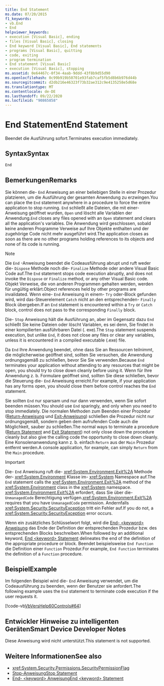 ```yaml
---
title: End Statement
ms.date: 07/20/2015
f1_keywords:
- vb.End
- End
helpviewer_keywords:
- execution [Visual Basic], ending
- files [Visual Basic], closing
- End keyword [Visual Basic], End statements
- programs [Visual Basic], quitting
- code, exiting
- program termination
- End statement [Visual Basic]
- execution [Visual Basic], stopping
ms.assetid: 0e64467c-0f34-4aab-9ddd-43f8b9d55d90
ms.openlocfilehash: 0c99b919b50701e93fab7caf5fb5d8b6b976d44b
ms.sourcegitcommit: d2db216e46323f73b32ae312c9e4135258e5d68e
ms.translationtype: MT
ms.contentlocale: de-DE
ms.lasthandoff: 09/22/2020
ms.locfileid: "90865858"
---
```

# <a name="end-statement"></a><span data-ttu-id="23d08-102">End Statement</span><span class="sxs-lookup"><span data-stu-id="23d08-102">End Statement</span></span>

<span data-ttu-id="23d08-103">Beendet die Ausführung sofort.</span><span class="sxs-lookup"><span data-stu-id="23d08-103">Terminates execution immediately.</span></span>  
  
## <a name="syntax"></a><span data-ttu-id="23d08-104">Syntax</span><span class="sxs-lookup"><span data-stu-id="23d08-104">Syntax</span></span>  
  
```vb  
End  
```  
  
## <a name="remarks"></a><span data-ttu-id="23d08-105">Bemerkungen</span><span class="sxs-lookup"><span data-stu-id="23d08-105">Remarks</span></span>  

 <span data-ttu-id="23d08-106">Sie können die- `End` Anweisung an einer beliebigen Stelle in einer Prozedur platzieren, um die Ausführung der gesamten Anwendung zu erzwingen.</span><span class="sxs-lookup"><span data-stu-id="23d08-106">You can place the `End` statement anywhere in a procedure to force the entire application to stop running.</span></span> <span data-ttu-id="23d08-107">`End` schließt alle Dateien, die mit einer-Anweisung geöffnet wurden, `Open` und löscht alle Variablen der Anwendung.</span><span class="sxs-lookup"><span data-stu-id="23d08-107">`End` closes any files opened with an `Open` statement and clears all the application's variables.</span></span> <span data-ttu-id="23d08-108">Die Anwendung wird geschlossen, sobald keine anderen Programme Verweise auf Ihre Objekte enthalten und der zugehörige Code nicht mehr ausgeführt wird.</span><span class="sxs-lookup"><span data-stu-id="23d08-108">The application closes as soon as there are no other programs holding references to its objects and none of its code is running.</span></span>  
  
> [!NOTE]
> <span data-ttu-id="23d08-109">Die `End` -Anweisung beendet die Codeausführung abrupt und ruft weder die- `Dispose` Methode noch die- `Finalize` Methode oder andere Visual Basic Code auf.</span><span class="sxs-lookup"><span data-stu-id="23d08-109">The `End` statement stops code execution abruptly, and does not invoke the `Dispose` or `Finalize` method, or any other Visual Basic code.</span></span> <span data-ttu-id="23d08-110">Objekt Verweise, die von anderen Programmen gehalten werden, werden für ungültig erklärt.</span><span class="sxs-lookup"><span data-stu-id="23d08-110">Object references held by other programs are invalidated.</span></span> <span data-ttu-id="23d08-111">Wenn eine- `End` Anweisung in einem- `Try` oder-Block gefunden wird, wird das-Steuerelement `Catch` nicht an den entsprechenden- `Finally` Block übergeben.</span><span class="sxs-lookup"><span data-stu-id="23d08-111">If an `End` statement is encountered within a `Try` or `Catch` block, control does not pass to the corresponding `Finally` block.</span></span>  
  
 <span data-ttu-id="23d08-112">Die- `Stop` Anweisung hält die Ausführung an, aber im Gegensatz dazu `End` schließt Sie keine Dateien oder löscht Variablen, es sei denn, Sie findet in einer kompilierten ausführbaren Datei (. exe).</span><span class="sxs-lookup"><span data-stu-id="23d08-112">The `Stop` statement suspends execution, but unlike `End`, it does not close any files or clear any variables, unless it is encountered in a compiled executable (.exe) file.</span></span>  
  
 <span data-ttu-id="23d08-113">Da `End` Ihre Anwendung beendet, ohne dass Sie an Ressourcen teilnimmt, die möglicherweise geöffnet sind, sollten Sie versuchen, die Anwendung ordnungsgemäß zu schließen, bevor Sie Sie verwenden.</span><span class="sxs-lookup"><span data-stu-id="23d08-113">Because `End` terminates your application without attending to any resources that might be open, you should try to close down cleanly before using it.</span></span> <span data-ttu-id="23d08-114">Wenn für Ihre Anwendung z. b. Formulare geöffnet sind, sollten Sie diese schließen, bevor die Steuerung die- `End` Anweisung erreicht.</span><span class="sxs-lookup"><span data-stu-id="23d08-114">For example, if your application has any forms open, you should close them before control reaches the `End` statement.</span></span>  
  
 <span data-ttu-id="23d08-115">Sie sollten `End` nur sparsam und nur dann verwenden, wenn Sie sofort beenden müssen.</span><span class="sxs-lookup"><span data-stu-id="23d08-115">You should use `End` sparingly, and only when you need to stop immediately.</span></span> <span data-ttu-id="23d08-116">Die normalen Methoden zum Beenden einer Prozedur ([Return-Anweisung](return-statement.md) und [Exit-Anweisung](exit-statement.md)) schließen die Prozedur nicht nur ordnungsgemäß, sondern geben dem aufrufenden Code auch die Möglichkeit, sauber zu schließen.</span><span class="sxs-lookup"><span data-stu-id="23d08-116">The normal ways to terminate a procedure ([Return Statement](return-statement.md) and [Exit Statement](exit-statement.md)) not only close down the procedure cleanly but also give the calling code the opportunity to close down cleanly.</span></span> <span data-ttu-id="23d08-117">Eine Konsolenanwendung kann z. b. einfach `Return` aus der `Main` Prozedur entfernt werden.</span><span class="sxs-lookup"><span data-stu-id="23d08-117">A console application, for example, can simply `Return` from the `Main` procedure.</span></span>  
  
> [!IMPORTANT]
> <span data-ttu-id="23d08-118">Die- `End` Anweisung ruft die- <xref:System.Environment.Exit%2A> Methode der- <xref:System.Environment> Klasse im- <xref:System> Namespace auf.</span><span class="sxs-lookup"><span data-stu-id="23d08-118">The `End` statement calls the <xref:System.Environment.Exit%2A> method of the <xref:System.Environment> class in the <xref:System> namespace.</span></span> <span data-ttu-id="23d08-119"><xref:System.Environment.Exit%2A> erfordert, dass Sie über die- `UnmanagedCode` Berechtigung verfügen.</span><span class="sxs-lookup"><span data-stu-id="23d08-119"><xref:System.Environment.Exit%2A> requires that you have `UnmanagedCode` permission.</span></span> <span data-ttu-id="23d08-120">Andernfalls <xref:System.Security.SecurityException> tritt ein Fehler auf.</span><span class="sxs-lookup"><span data-stu-id="23d08-120">If you do not, a <xref:System.Security.SecurityException> error occurs.</span></span>  
  
 <span data-ttu-id="23d08-121">Wenn ein zusätzliches Schlüsselwort folgt, wird die [End- \<keyword> Anweisung](end-keyword-statement.md) das Ende der Definition der entsprechenden Prozedur bzw. des entsprechenden Blocks beschreiben.</span><span class="sxs-lookup"><span data-stu-id="23d08-121">When followed by an additional keyword, [End \<keyword> Statement](end-keyword-statement.md) delineates the end of the definition of the appropriate procedure or block.</span></span> <span data-ttu-id="23d08-122">Beendet beispielsweise `End Function` die Definition einer `Function` Prozedur.</span><span class="sxs-lookup"><span data-stu-id="23d08-122">For example, `End Function` terminates the definition of a `Function` procedure.</span></span>  
  
## <a name="example"></a><span data-ttu-id="23d08-123">Beispiel</span><span class="sxs-lookup"><span data-stu-id="23d08-123">Example</span></span>  

 <span data-ttu-id="23d08-124">Im folgenden Beispiel wird die- `End` Anweisung verwendet, um die Codeausführung zu beenden, wenn der Benutzer sie anfordert.</span><span class="sxs-lookup"><span data-stu-id="23d08-124">The following example uses the `End` statement to terminate code execution if the user requests it.</span></span>  
  
 [!code-vb[VbVersHelp60Controls#64](~/samples/snippets/visualbasic/VS_Snippets_VBCSharp/VbVersHelp60Controls/VB/Form1.vb#64)]  
  
## <a name="smart-device-developer-notes"></a><span data-ttu-id="23d08-125">Entwickler Hinweise zu intelligenten Geräten</span><span class="sxs-lookup"><span data-stu-id="23d08-125">Smart Device Developer Notes</span></span>  

 <span data-ttu-id="23d08-126">Diese Anweisung wird nicht unterstützt.</span><span class="sxs-lookup"><span data-stu-id="23d08-126">This statement is not supported.</span></span>  
  
## <a name="see-also"></a><span data-ttu-id="23d08-127">Weitere Informationen</span><span class="sxs-lookup"><span data-stu-id="23d08-127">See also</span></span>

- <xref:System.Security.Permissions.SecurityPermissionFlag>
- [<span data-ttu-id="23d08-128">Stop-Anweisung</span><span class="sxs-lookup"><span data-stu-id="23d08-128">Stop Statement</span></span>](stop-statement.md)
- [<span data-ttu-id="23d08-129">End- \<keyword> Anweisung</span><span class="sxs-lookup"><span data-stu-id="23d08-129">End \<keyword> Statement</span></span>](end-keyword-statement.md)
